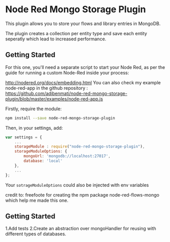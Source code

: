 Node Red Mongo Storage Plugin
===============================

This plugin allows you to store your flows and library entries
in MongoDB.

The plugin creates a collection per entity type and save each entity seperatly which lead to increased performance.

Getting Started
-----

For this one, you'll need a separate script to start your Node Red,
as per the guide for running a custom Node-Red inside your process:

http://nodered.org/docs/embedding.html
You can also check my example node-red-app in the github repository : https://github.com/adibenmati/node-red-mongo-storage-plugin/blob/master/examples/node-red-app.js


Firstly, require the module:

```bash
npm install --save node-red-mongo-storage-plugin
```

Then, in your settings, add:

```javascript
var settings = {
	...
    storageModule : require("node-red-mongo-storage-plugin"),
    storageModuleOptions: {
        mongoUrl: 'mongodb://localhost:27017',
        database: 'local'
    },
	...
};
```

Your `sotrageModuleOptions` could also be injected with env variables

credit to: freefoote for creating the npm package node-red-flows-mongo which help me made this one.



Getting Started
-----
1.Add tests
2.Create an abstraction over mongoHandler for reusing with different types of databases.
